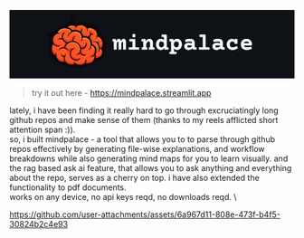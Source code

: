<p align="center">
  <img src="https://github.com/1rvinn/mindpalace/blob/main/icon.jpg?raw=true" alt="Logo"/>
</p>

> try it out here - https://mindpalace.streamlit.app


lately, i have been finding it really hard to go through excruciatingly long github repos and make sense of them (thanks to my reels afflicted short attention span :)). \
so, i built mindpalace - a tool that allows you to to parse through github repos effectively by generating file-wise explanations, and workflow breakdowns while also generating mind maps for you to learn visually. and the rag based ask ai feature, that allows you to ask anything and everything about the repo, serves as a cherry on top. i have also extended the functionality to pdf documents. \
works on any device, no api keys reqd, no downloads reqd. \

https://github.com/user-attachments/assets/6a967d11-808e-473f-b4f5-30824b2c4e93

